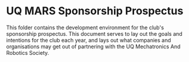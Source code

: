 # UQ MARS Sponsorship Prospectus

This folder contains the development environment for the club's sponsorship prospectus. This document serves to lay out the goals and intentions for the club each year, and lays out what companies and organisations may get out of partnering with the UQ Mechatronics And Robotics Society.
